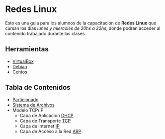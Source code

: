 # Redes Linux

Esto es una guia para los alumnos de la capacitacion de __Redes Linux__ que cursan los dias _lunes y miercoles de 20hs a 22hs_, donde podran acceder al contenido trabajado durante las clases.

## Herramientas

* [VirtualBox](https://www.virtualbox.org/)
* [Debian](https://debian.org)
* [Centos](https://centos.org)

## Tabla de Contenidos

* [Particionado](./docs/fdisk.md)
* [Sistema de Archivos](./docs/fs.md)
* Modelo TCP/IP
    * Capa de Aplicacion
    [DHCP](./docs/dhcp.md)
    * Capa de Transporte
    [TCP](./docs/tcp.md)
    * Capa de Internet
    [IP](./docs/ip.md)
    * Capa de Acceso a la Red
    [ARP](./docs/arp.md)